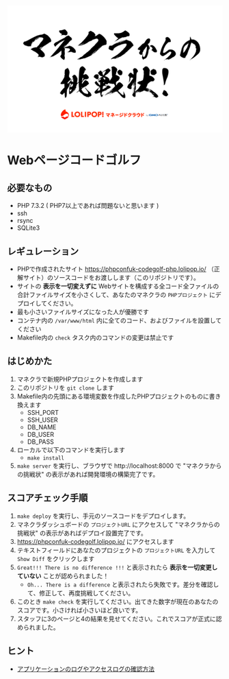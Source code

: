 ![img](mc.png)

# Webページコードゴルフ

## 必要なもの

- PHP 7.3.2 ( PHP7以上であれば問題ないと思います )
- ssh
- rsync
- SQLite3

## レギュレーション

- PHPで作成されたサイト https://phpconfuk-codegolf-php.lolipop.io/ （正解サイト）のソースコードをお渡しします（このリポジトリです）。
- サイトの **表示を一切変えずに** Webサイトを構成する全コード全ファイルの合計ファイルサイズを小さくして、あなたのマネクラの `PHPプロジェクト` にデプロイしてください。
- 最も小さいファイルサイズになった人が優勝です
- コンテナ内の `/var/www/html` 内に全てのコード、およびファイルを設置してください
- Makefile内の `check` タスク内のコマンドの変更は禁止です

## はじめかた

1. マネクラで新規PHPプロジェクトを作成します
1. このリポジトリを `git clone` します
2. Makefile内の先頭にある環境変数を作成したPHPプロジェクトのものに書き換えます
    - SSH_PORT
    - SSH_USER
    - DB_NAME
    - DB_USER
    - DB_PASS
3. ローカルで以下のコマンドを実行します
    - `make install`
4. `make server` を実行し、ブラウザで http://localhost:8000 で "マネクラからの挑戦状" の表示があれば開発環境の構築完了です。

## スコアチェック手順

1. `make deploy` を実行し、手元のソースコードをデプロイします。
2. マネクラダッシュボードの `プロジェクトURL` にアクセスして "マネクラからの挑戦状" の表示があればデプロイ設置完了です。
3. https://phpconfuk-codegolf.lolipop.io/ にアクセスします
4. テキストフィールドにあなたのプロジェクトの `プロジェクトURL` を入力して `Show Diff` をクリックします
5. `Great!!! There is no difference !!!` と表示されたら **表示を一切変更していない** ことが認められました！
    - `Oh... There is a difference` と表示されたら失敗です。差分を確認して、修正して、再度挑戦してください。
6. このとき `make check` を実行してください。出てきた数字が現在のあなたのスコアです。小さければ小さいほど良いです。
7. スタッフに3のページと4の結果を見せてください。これでスコアが正式に認められました。

## ヒント

- [アプリケーションのログやアクセスログの確認方法](https://mclolipop.zendesk.com/hc/ja/articles/360022532394-%E3%82%A2%E3%83%97%E3%83%AA%E3%82%B1%E3%83%BC%E3%82%B7%E3%83%A7%E3%83%B3%E3%81%AE%E3%83%AD%E3%82%B0%E3%82%84%E3%82%A2%E3%82%AF%E3%82%BB%E3%82%B9%E3%83%AD%E3%82%B0%E3%81%AE%E7%A2%BA%E8%AA%8D%E6%96%B9%E6%B3%95)
